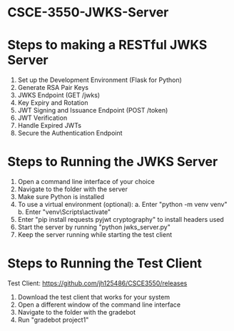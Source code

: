 # CSCE-3550-JWKS-Server

# Steps to making a RESTful JWKS Server
1. Set up the Development Environment (Flask for Python)
2. Generate RSA Pair Keys
3. JWKS Endpoint (GET /jwks)
4. Key Expiry and Rotation
5. JWT Signing and Issuance Endpoint (POST /token)
6. JWT Verification
7. Handle Expired JWTs
8. Secure the Authentication Endpoint

# Steps to Running the JWKS Server
1. Open a command line interface of your choice
2. Navigate to the folder with the server
3. Make sure Python is installed
4. To use a virtual environment (optional):
   a. Enter "python -m venv venv"
   b. Enter "venv\Scripts\activate"
5. Enter "pip install requests pyjwt cryptography" to install headers used
6. Start the server by running "python jwks_server.py"
7. Keep the server running while starting the test client

# Steps to Running the Test Client
Test Client: https://github.com/jh125486/CSCE3550/releases

1. Download the test client that works for your system
2. Open a different window of the command line interface
3. Navigate to the folder with the gradebot
4. Run "gradebot project1"

